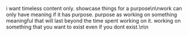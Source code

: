 i want timeless content only. showcase things for a purpose\n\nwork can only have meaning if it has purpose. purpose as working on something meaningful that will last beyond the time spent working on it. working on something that you want to exist even if you dont exist.\n\n